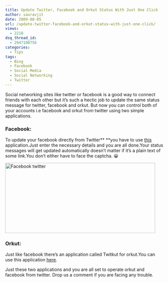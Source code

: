 ```yaml
---
title: Update Twitter, Facebook and Orkut Status With Just One Click
author: sauravjit
date: 2009-08-05
url: /update-twitter-facebook-and-orkut-status-with-just-one-click/
views:
  - 2218
dsq_thread_id:
  - 2947100756
categories:
  - Tips
tags:
  - Bing
  - Facebook
  - Social Media
  - Social Networking
  - Twitter
---
```

Social networking sites like twitter or facebook is a good way to connect friends with each other but it&#8217;s such a hectic job to update the same status message for twitter, facebook and orkut. But now you can control both of your accounts i.e facebook and orkut from twitter using two simple applications.

### **Facebook:**

To update your facebook directly from Twitter** **you have to use <a href="http://apps.facebook.com/twitter/" onclick="_gaq.push(['_trackEvent', 'outbound-article', 'http://apps.facebook.com/twitter/', 'this']);" >this</a> application.Just enter the necessary details and you are all done.Your status messages will get updated automatically doesn&#8217;t matter if it&#8217;s a plain text of some link.You don&#8217;t either have to face the captcha. 😀

[<img class="wp-image-51204" src="http://cdn.devilsworkshop.org/files/2009/07/windows_71.jpg" alt="Facebook twitter" width="478" height="223" />][1]

### **Orkut:**

Just like facebook there&#8217;s an application called Twitkut for orkut.You can use this application <a href="http://www.orkut.co.in/Main#AppInfo.aspx?appUrl=http://www.ankitahuja.com/apps/orkut/twitter.xml&objs=&sn=&ref=SR" onclick="_gaq.push(['_trackEvent', 'outbound-article', 'http://www.orkut.co.in/Main#AppInfo.aspx?appUrl=http://www.ankitahuja.com/apps/orkut/twitter.xml&objs=&sn=&ref=SR', 'here']);" >here</a>.

Just these two applications and you are all set to operate orkut and facebook from twitter. Drop us a comment if you are facing any trouble.

 [1]: http://cdn.devilsworkshop.org/files/2009/07/windows_71.jpg
